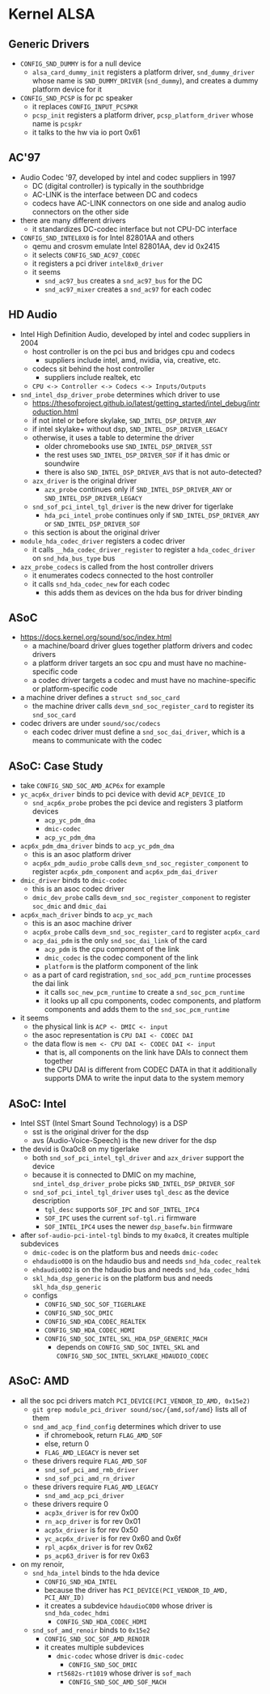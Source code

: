 Kernel ALSA
===========

## Generic Drivers

- `CONFIG_SND_DUMMY` is for a null device
  - `alsa_card_dummy_init` registers a platform driver, `snd_dummy_driver`
    whose name is `SND_DUMMY_DRIVER` (`snd_dummy`), and creates a dummy
    platform device for it
- `CONFIG_SND_PCSP` is for pc speaker
  - it replaces `CONFIG_INPUT_PCSPKR`
  - `pcsp_init` registers a platform driver, `pcsp_platform_driver` whose name
    is `pcspkr`
  - it talks to the hw via io port 0x61

## AC'97

- Audio Codec '97, developed by intel and codec suppliers in 1997
  - DC (digital controller) is typically in the southbridge
  - AC-LINK is the interface between DC and codecs
  - codecs have AC-LINK connectors on one side and analog audio connectors on
    the other side
- there are many different drivers
  - it standardizes DC-codec interface but not CPU-DC interface
- `CONFIG_SND_INTEL8X0` is for Intel 82801AA and others
  - qemu and crosvm emulate Intel 82801AA, dev id 0x2415
  - it selects `CONFIG_SND_AC97_CODEC`
  - it registers a pci driver `intel8x0_driver`
  - it seems
    - `snd_ac97_bus` creates a `snd_ac97_bus` for the DC
    - `snd_ac97_mixer` creates a `snd_ac97` for each codec

## HD Audio

- Intel High Definition Audio, developed by intel and codec suppliers in 2004
  - host controller is on the pci bus and bridges cpu and codecs
    - suppliers include intel, amd, nvidia, via, creative, etc.
  - codecs sit behind the host controller
    - suppliers include realtek, etc
  - `CPU <-> Controller <-> Codecs <-> Inputs/Outputs`
- `snd_intel_dsp_driver_probe` determines which driver to use
  - <https://thesofproject.github.io/latest/getting_started/intel_debug/introduction.html>
  - if not intel or before skylake, `SND_INTEL_DSP_DRIVER_ANY`
  - if intel skylake+ without dsp, `SND_INTEL_DSP_DRIVER_LEGACY`
  - otherwise, it uses a table to determine the driver
    - older chromebooks use `SND_INTEL_DSP_DRIVER_SST`
    - the rest uses `SND_INTEL_DSP_DRIVER_SOF` if it has dmic or soundwire
    - there is also `SND_INTEL_DSP_DRIVER_AVS` that is not auto-detected?
  - `azx_driver` is the original driver
    - `azx_probe` continues only if `SND_INTEL_DSP_DRIVER_ANY` or
      `SND_INTEL_DSP_DRIVER_LEGACY`
  - `snd_sof_pci_intel_tgl_driver` is the new driver for tigerlake
    - `hda_pci_intel_probe` continues only if `SND_INTEL_DSP_DRIVER_ANY` or
      `SND_INTEL_DSP_DRIVER_SOF`
  - this section is about the original driver
- `module_hda_codec_driver` registers a codec driver
  - it calls `__hda_codec_driver_register` to register a `hda_codec_driver` on
    `snd_hda_bus_type` bus
- `azx_probe_codecs` is called from the host controller drivers
  - it enumerates codecs connected to the host controller
  - it calls `snd_hda_codec_new` for each codec
    - this adds them as devices on the hda bus for driver binding

## ASoC

- <https://docs.kernel.org/sound/soc/index.html>
  - a machine/board driver glues together platform drivers and codec drivers
  - a platform driver targets an soc cpu and must have no machine-specific
    code
  - a codec driver targets a codec and must have no machine-specific or
    platform-specific code
- a machine driver defines a `struct snd_soc_card`
  - the machine driver calls `devm_snd_soc_register_card` to register its
    `snd_soc_card`
- codec drivers are under `sound/soc/codecs`
  - each codec driver must define a `snd_soc_dai_driver`, which is a means to
    communicate with the codec

## ASoC: Case Study

- take `CONFIG_SND_SOC_AMD_ACP6x` for example
- `yc_acp6x_driver` binds to pci device with devid `ACP_DEVICE_ID`
  - `snd_acp6x_probe` probes the pci device and registers 3 platform devices
    - `acp_yc_pdm_dma`
    - `dmic-codec`
    - `acp_yc_pdm_dma`
- `acp6x_pdm_dma_driver` binds to `acp_yc_pdm_dma`
  - this is an asoc platform driver
  - `acp6x_pdm_audio_probe` calls `devm_snd_soc_register_component` to
    register `acp6x_pdm_component` and `acp6x_pdm_dai_driver`
- `dmic_driver` binds to `dmic-codec`
  - this is an asoc codec driver
  - `dmic_dev_probe` calls `devm_snd_soc_register_component` to register
    `soc_dmic` and `dmic_dai`
- `acp6x_mach_driver` binds to `acp_yc_mach`
  - this is an asoc machine driver
  - `acp6x_probe` calls `devm_snd_soc_register_card` to register `acp6x_card`
  - `acp_dai_pdm` is the only `snd_soc_dai_link` of the card
    - `acp_pdm` is the cpu component of the link
    - `dmic_codec` is the codec component of the link
    - `platform` is the platform component of the link
  - as a part of card registration, `snd_soc_add_pcm_runtime` processes the
    dai link
    - it calls `soc_new_pcm_runtime` to create a `snd_soc_pcm_runtime`
    - it looks up all cpu components, codec components, and platform
      components and adds them to the `snd_soc_pcm_runtime`
- it seems
  - the physical link is `ACP <- DMIC <- input`
  - the asoc representation is `CPU DAI <- CODEC DAI`
  - the data flow is `mem <- CPU DAI <- CODEC DAI <- input`
    - that is, all components on the link have DAIs to connect them together
    - the CPU DAI is different from CODEC DATA in that it additionally
      supports DMA to write the input data to the system memory

## ASoC: Intel

- Intel SST (Intel Smart Sound Technology) is a DSP
  - sst is the original driver for the dsp
  - avs (Audio-Voice-Speech) is the new driver for the dsp
- the devid is 0xa0c8 on my tigerlake
  - both `snd_sof_pci_intel_tgl_driver` and `azx_driver` support the device
  - because it is connected to DMIC on my machine,
    `snd_intel_dsp_driver_probe` picks `SND_INTEL_DSP_DRIVER_SOF`
  - `snd_sof_pci_intel_tgl_driver` uses `tgl_desc` as the device description
    - `tgl_desc` supports `SOF_IPC` and `SOF_INTEL_IPC4`
    - `SOF_IPC` uses the current `sof-tgl.ri` firmware
    - `SOF_INTEL_IPC4` uses the newer `dsp_basefw.bin` firmware
- after `sof-audio-pci-intel-tgl` binds to my `0xa0c8`, it creates multiple
  subdevices
  - `dmic-codec` is on the platform bus and needs `dmic-codec`
  - `ehdaudio0D0` is on the hdaudio bus and needs `snd_hda_codec_realtek`
  - `ehdaudio0D2` is on the hdaudio bus and needs `snd_hda_codec_hdmi`
  - `skl_hda_dsp_generic` is on the platform bus and needs `skl_hda_dsp_generic`
  - configs
    - `CONFIG_SND_SOC_SOF_TIGERLAKE`
    - `CONFIG_SND_SOC_DMIC`
    - `CONFIG_SND_HDA_CODEC_REALTEK`
    - `CONFIG_SND_HDA_CODEC_HDMI`
    - `CONFIG_SND_SOC_INTEL_SKL_HDA_DSP_GENERIC_MACH`
      - depends on `CONFIG_SND_SOC_INTEL_SKL` and
        `CONFIG_SND_SOC_INTEL_SKYLAKE_HDAUDIO_CODEC`

## ASoC: AMD

- all the soc pci drivers match `PCI_DEVICE(PCI_VENDOR_ID_AMD, 0x15e2)`
  - `git grep module_pci_driver sound/soc/{amd,sof/amd}` lists all of them
  - `snd_amd_acp_find_config` determines which driver to use
    - if chromebook, return `FLAG_AMD_SOF`
    - else, return 0
    - `FLAG_AMD_LEGACY` is never set
  - these drivers require `FLAG_AMD_SOF`
    - `snd_sof_pci_amd_rmb_driver`
    - `snd_sof_pci_amd_rn_driver`
  - these drivers require `FLAG_AMD_LEGACY`
    - `snd_amd_acp_pci_driver`
  - these drivers require 0
    - `acp3x_driver` is for rev 0x00
    - `rn_acp_driver` is for rev 0x01
    - `acp5x_driver` is for rev 0x50
    - `yc_acp6x_driver` is for rev 0x60 and 0x6f
    - `rpl_acp6x_driver` is for rev 0x62
    - `ps_acp63_driver` is for rev 0x63
- on my renoir,
  - `snd_hda_intel` binds to the hda device
    - `CONFIG_SND_HDA_INTEL`
    - because the driver has `PCI_DEVICE(PCI_VENDOR_ID_AMD, PCI_ANY_ID)`
    - it creates a subdevice `hdaudioC0D0` whose driver is
      `snd_hda_codec_hdmi`
      - `CONFIG_SND_HDA_CODEC_HDMI`
  - `snd_sof_amd_renoir` binds to `0x15e2`
    - `CONFIG_SND_SOC_SOF_AMD_RENOIR`
    - it creates multiple subdevices
      - `dmic-codec` whose driver is `dmic-codec`
        - `CONFIG_SND_SOC_DMIC`
      - `rt5682s-rt1019` whose driver is `sof_mach`
        - `CONFIG_SND_SOC_AMD_SOF_MACH`
